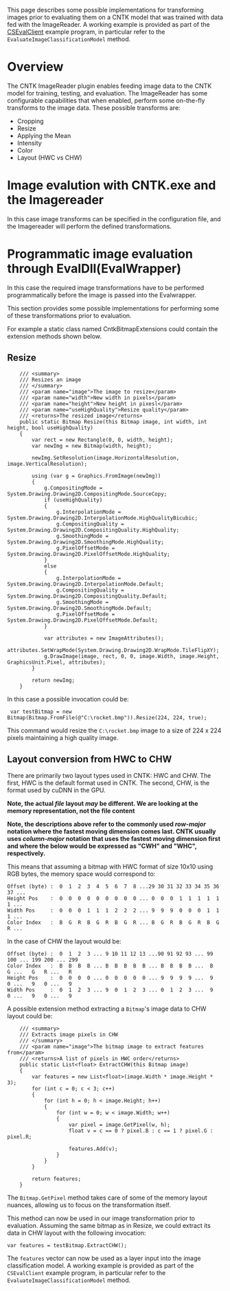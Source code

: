 This page describes some possible implementations for transforming images prior to evaluating them on a CNTK model that was trained with data fed with the ImageReader. A working example is provided as part of the [CSEvalClient](https://github.com/Microsoft/CNTK/blob/master/Examples/Evaluation/CSEvalClient) example program, in particular refer to the `EvaluateImageClassificationModel` method.

# Overview
The CNTK ImageReader plugin enables feeding image data to the CNTK model for training, testing, and evaluation. The ImageReader has some configurable capabilities that when enabled, perform some on-the-fly transforms to the image data.
These possible transforms are:
* Cropping
* Resize
* Applying the Mean
* Intensity 
* Color
* Layout (HWC vs CHW)

# Image evalution with CNTK.exe and the Imagereader
In this case image transforms can be specified in the configuration file, and the Imagereader will perform the defined transformations.

# Programmatic image evaluation through EvalDll(EvalWrapper)
In this case the required image transformations have to be performed programmatically before the image is passed into the Evalwrapper.

This section provides some possible implementations for performing some of these transformations prior to evaluation.

For example a static class named CntkBitmapExtensions could contain the extension methods shown below.

## Resize
        /// <summary>
        /// Resizes an image
        /// </summary>
        /// <param name="image">The image to resize</param>
        /// <param name="width">New width in pixels</param>
        /// <param name="height">New height in pixesl</param>
        /// <param name="useHighQuality">Resize quality</param>
        /// <returns>The resized image</returns>
        public static Bitmap Resize(this Bitmap image, int width, int height, bool useHighQuality)
        {
            var rect = new Rectangle(0, 0, width, height);
            var newImg = new Bitmap(width, height);

            newImg.SetResolution(image.HorizontalResolution, image.VerticalResolution);

            using (var g = Graphics.FromImage(newImg))
            {
                g.CompositingMode = System.Drawing.Drawing2D.CompositingMode.SourceCopy;
                if (useHighQuality)
                {
                    g.InterpolationMode = System.Drawing.Drawing2D.InterpolationMode.HighQualityBicubic;
                    g.CompositingQuality = System.Drawing.Drawing2D.CompositingQuality.HighQuality;
                    g.SmoothingMode = System.Drawing.Drawing2D.SmoothingMode.HighQuality;
                    g.PixelOffsetMode = System.Drawing.Drawing2D.PixelOffsetMode.HighQuality;
                }
                else
                {
                    g.InterpolationMode = System.Drawing.Drawing2D.InterpolationMode.Default;
                    g.CompositingQuality = System.Drawing.Drawing2D.CompositingQuality.Default;
                    g.SmoothingMode = System.Drawing.Drawing2D.SmoothingMode.Default;
                    g.PixelOffsetMode = System.Drawing.Drawing2D.PixelOffsetMode.Default;
                }

                var attributes = new ImageAttributes();
                attributes.SetWrapMode(System.Drawing.Drawing2D.WrapMode.TileFlipXY);
                g.DrawImage(image, rect, 0, 0, image.Width, image.Height, GraphicsUnit.Pixel, attributes);
            }

            return newImg;
        }

In this case a possible invocation could be:

     var testBitmap = new Bitmap(Bitmap.FromFile(@"C:\rocket.bmp")).Resize(224, 224, true);

This command would resize the `C:\rocket.bmp` image to a size of 224 x 224 pixels maintaining a high quality image.

## Layout conversion from HWC to CHW
There are primarily two layout types used in CNTK: HWC and CHW.
The first, HWC is the default format used in CNTK. The second, CHW, is the format used by cuDNN in the GPU.

**Note, the actual *file* layout *may* be different. We are looking at the memory representation, not the file content**

**Note, the descriptions above refer to the commonly used _row-major_ notation where the fastest moving dimension comes last. CNTK usually uses _column-major_ notation that uses the fastest moving dimension first and where the below would be expressed as "CWH" and "WHC", respectively.**

This means that assuming a bitmap with HWC format of size 10x10 using RGB bytes, the memory space would correspond to:

    Offset (byte) :  0  1  2  3  4  5  6  7  8 ...29 30 31 32 33 34 35 36 37 ...
    Height Pos    :  0  0  0  0  0  0  0  0  0 ... 0  0  0  1  1  1  1  1  1 ...
    Width Pos     :  0  0  0  1  1  1  2  2  2 ... 9  9  9  0  0  0  1  1  1 ...
    Color Index   :  B  G  R  B  G  R  B  G  R ... B  G  R  B  G  R  B  G  R ...

In the case of CHW the layout would be:

    Offset (byte) :  0  1  2  3 ... 9 10 11 12 13 ...90 91 92 93 ... 99 100 ... 199 200 ... 299 
    Color Index   :  B  B  B  B ... B  B  B  B  B ... B  B  B  B ...  B   G ...   G   R ...   R
    Height Pos    :  0  0  0  0 ... 0  0  0  0  0 ... 9  9  9  9 ...  9   0 ...   9   0 ...   9
    Width Pos     :  0  1  2  3 ... 9  0  1  2  3 ... 0  1  2  3 ...  9   0 ...   9   0 ...   9

A possible extension method extracting a `Bitmap`'s image data to CHW layout could be:

        /// <summary>
        /// Extracts image pixels in CHW
        /// </summary>
        /// <param name="image">The bitmap image to extract features from</param>
        /// <returns>A list of pixels in HWC order</returns>
        public static List<float> ExtractCHW(this Bitmap image)
        {
            var features = new List<float>(image.Width * image.Height * 3);
            for (int c = 0; c < 3; c++)
            {
                for (int h = 0; h < image.Height; h++)
                {
                    for (int w = 0; w < image.Width; w++)
                    {
                        var pixel = image.GetPixel(w, h);
                        float v = c == 0 ? pixel.B : c == 1 ? pixel.G : pixel.R;

                        features.Add(v);
                    }
                }
            }

            return features;
        }

The `Bitmap.GetPixel` method takes care of some of the memory layout nuances, allowing us to focus on the transformation itself.

This method can now be used in our image transformation prior to evaluation. Assuming the same bitmap as in Resize, we could extract its data in CHW layout with the following invocation:

    var features = testBitmap.ExtractCHW();

The `features` vector can now be used as a layer input into the image classification model. A working example is provided as part of the `CSEvalClient` example program, in particular refer to the `EvaluateImageClassificationModel` method.
